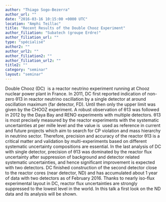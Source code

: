 ```yaml
---
author: "Thiago Sogo-Bezerra"
author_url: ""
date: "2016-03-16 10:15:00 +0000 UTC"
location: "Amphi Teillac"
title: "Recent Results of the Double Chooz Experiment"
author_filiation: "Subatech (groupe Erdre)"
author_filiation_url: ""
type: "spécialisé"
author2: ""
author_url2: ""
author_filiation2: ""
author_filiation_url2: ""
title2: ""
category: "seminar" 
layout: "seminar"
---
```

Double Chooz (DC)  is a reactor neutrino experiment running at Chooz nuclear power plant in France. In 2011, DC first reported indication of non-zero θ13 in reactor neutrino oscillation by a single detector at around oscillation maximum (far detector, FD). Until then only the upper limit was given by the CHOOZ experiment. A robust observation of θ13 was followed in 2012 by the Daya Bay and RENO experiments with multiple detectors. θ13 is most precisely measured by the reactor experiments with the systematic uncertainties at per mille level and the value is  used as reference in current and future projects which aim to search for CP violation and mass hierarchy in neutrino sector. Therefore, precision and accuracy of the reactor θ13 is a critical matter and validation by multi-experiments based on different systematic uncertainty compositions are essential. In the last analysis of DC with single detector, precision of θ13 was dominated by the reactor flux uncertainty after suppression of background and detector related systematic uncertainties, and hence significant improvement is expected with two detectors. DC finished construction of the second detector close to the reactor cores (near detector, ND) and has accumulated about 1 year of data with two detectors as of February 2016. Thanks to nearly iso-flux experimental layout in DC, reactor flux uncertainties are strongly suppressed to the lowest level in the world. In this talk a first look on the ND data and its analysis will be shown.
